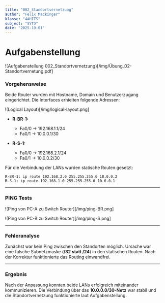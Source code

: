```yaml
---
title: "002_Standortvernetzung"
author: "Felix Mackinger"
klasse: "4AHITS"
subject: "SYTD"
date: "2025-10-01"
---
```



# Aufgabenstellung

!(Aufgabenstellung 002_Standortvernetzung)[/img/Übung_02-Standortvernetung.pdf]


### **Vorgehensweise**

Beide Router wurden mit Hostname, Domain und Benutzerzugang eingerichtet.
Die Interfaces erhielten folgende Adressen:

!(Logical Layout)[/img/logical-layout.png]

* **R-BR-1:**

  * Fa0/0 → 192.168.1.1/24
  * Fa0/1 → 10.0.0.1/30

* **R-S-1:**

  * Fa0/0 → 192.168.2.1/24
  * Fa0/1 → 10.0.0.2/30

Für die Verbindung der LANs wurden statische Routen gesetzt:

```
R-BR-1: ip route 192.168.2.0 255.255.255.0 10.0.0.2
R-S-1: ip route 192.168.1.0 255.255.255.0 10.0.0.1
```

---

### PING Tests

!(Ping von PC-A zu Switch Router)[/img/ping-BR.png]

!(Ping von PC-B zu Switch Router)[/img/ping-S.png]


---


### **Fehleranalyse**

Zunächst war kein Ping zwischen den Standorten möglich.
Ursache war eine falsche Subnetzmaske (**/32 statt /24**) in den statischen Routen.
Nach der Korrektur funktionierte das Routing einwandfrei.

---

### **Ergebnis**

Nach der Anpassung konnten beide LANs erfolgreich miteinander kommunizieren.
Die Verbindung über das **10.0.0.0/30-Netz** war stabil und die Standortvernetzung funktionierte laut Aufgabenstellung.


